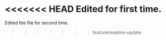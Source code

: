 <<<<<<< HEAD
Edited for first time.
=======
Edited the file for second time.
>>>>>>> feature/readme-update

